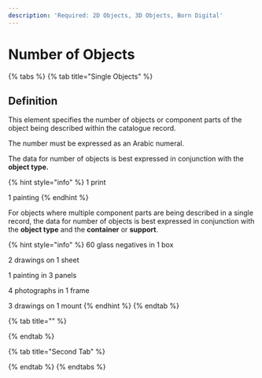 ```yaml
---
description: 'Required: 2D Objects, 3D Objects, Born Digital'
---
```


# Number of Objects

{% tabs %}
{% tab title="Single Objects" %}


## Definition

This element specifies the number of objects or component parts of the object being described within the catalogue record. 

The number must be expressed as an Arabic numeral.

The data for number of objects is best expressed in conjunction with the **object type.**

{% hint style="info" %}
1 print

1 painting
{% endhint %}

For objects where multiple component parts are being described in a single record, the data for number of objects is best expressed in conjunction with the **object type** and the **container** or **support**.

{% hint style="info" %}
60 glass negatives in 1 box 

2 drawings on 1 sheet 

1 painting in 3 panels 

4 photographs in 1 frame 

3 drawings on 1 mount
{% endhint %}
{% endtab %}

{% tab title="" %}

{% endtab %}

{% tab title="Second Tab" %}

{% endtab %}
{% endtabs %}

## 

